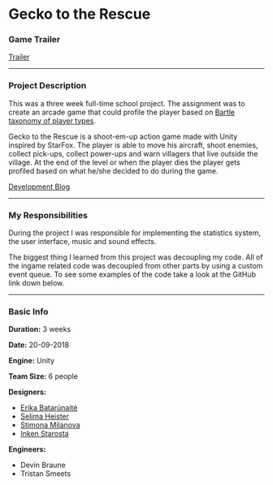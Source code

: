 # Gecko to the Rescue

### Game Trailer
[Trailer](https://youtu.be/4eOXq7m7sQg)

---

### Project Description
This was a three week full-time school project. The assignment was to create an arcade game that could profile the player based on [Bartle taxonomy of player types][6].

Gecko to the Rescue is a shoot-em-up action game made with Unity inspired by StarFox. The player is able to move his aircraft, shoot enemies, collect pick-ups, collect power-ups and warn villagers that live outside the village. At the end of the level or when the player dies the player gets profiled based on what he/she decided to do during the game.

[Development Blog][7]

---

### My Responsibilities
During the project I was responsible for implementing the statistics system, the user interface, music and sound effects.

The biggest thing I learned from this project was decoupling my code. All of the ingame related code was decoupled from other parts by using a custom event queue.
To see some examples of the code take a look at the GitHub link down below.

---

### Basic Info
**Duration:** 3 weeks

**Date:** 20-09-2018

**Engine:** Unity

**Team Size:** 6 people

**Designers:**
- [Erika Batarūnaitė][2]
- [Selima Heister][8]
- [Stimona Milanova][3]
- [Inken Starosta][9]

**Engineers:**
- Devin Braune
- Tristan Smeets


 [2]: https://www.artstation.com/eriminati
 [3]: https://www.artstation.com/milva
 [6]: https://en.wikipedia.org/wiki/Bartle_taxonomy_of_player_types
 [7]: https://knuckledevs.tumblr.com/page/3
 [8]: https://www.artstation.com/selimahei
 [9]: https://inkenstarosta.com/
